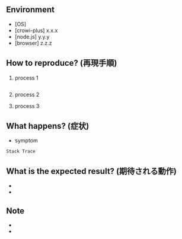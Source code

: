 Environment
------------

- [OS]
- [crowi-plus] x.x.x
- [node.js] y.y.y
- [browser] z.z.z


How to reproduce? (再現手順)
---------------------------

1. process 1

    ```bash
    
    ```

1. process 2
1. process 3


What happens? (症状)
---------------------

- symptom

```
Stack Trace
```


What is the expected result? (期待される動作)
-------------------------------------------

- 
- 


Note
----

- 
- 
